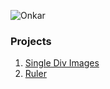 ![Onkar](https://vectr.com/tmp/arjd1hc97/b37JLumxkB.svg?width=234.5&height=66.5&select=fVD4UzPK&source=selection)
### Projects

1. [Single Div Images](https://sidonkar.github.io/Single-Div-Images)
1. [Ruler](https://sidonkar.github.io/ruler)

